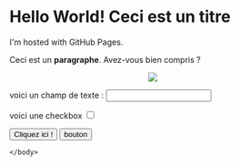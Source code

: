 <!doctype html>
<html lang="fr">
    <head>
        <meta charset="utf-8">
        <title>Voici mon site</title>
        <link rel="stylesheet" href="style.css"> 
   </head>
    <body>
        <h1>Hello World! Ceci est un titre</h1>
        <p>I'm hosted with GitHub Pages.</p>
	<p>Ceci est un <strong>paragraphe</strong>. Avez-vous bien compris ?</p>
        <center>
		<img src= "image 1.jpg" />
		</center>
    	<body>
        	<form>
            	<p>voici un champ de texte : <input type="text"/></p>
            	<p>voici une checkbox <input type="checkbox"/></p>
            	<button>Cliquez ici !</button>
			<input type="submit" value="bouton"</input>
        	</form>
    	</body>
	
	</body>
</html>
